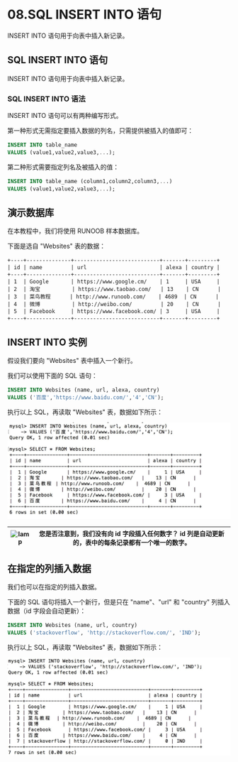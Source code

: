 # 08.SQL INSERT INTO 语句

INSERT INTO 语句用于向表中插入新记录。

## SQL INSERT INTO 语句

INSERT INTO 语句用于向表中插入新记录。

### SQL INSERT INTO 语法

INSERT INTO 语句可以有两种编写形式。

第一种形式无需指定要插入数据的列名，只需提供被插入的值即可：

```sql
INSERT INTO table_name
VALUES (value1,value2,value3,...);
```

第二种形式需要指定列名及被插入的值：

```sql
INSERT INTO table_name (column1,column2,column3,...)
VALUES (value1,value2,value3,...);
```

## 演示数据库

在本教程中，我们将使用 RUNOOB 样本数据库。

下面是选自 "Websites" 表的数据：

```
+----+--------------+---------------------------+-------+---------+
| id | name         | url                       | alexa | country |
+----+--------------+---------------------------+-------+---------+
| 1  | Google       | https://www.google.cm/    | 1     | USA     |
| 2  | 淘宝          | https://www.taobao.com/   | 13    | CN      |
| 3  | 菜鸟教程      | http://www.runoob.com/    | 4689  | CN      |
| 4  | 微博          | http://weibo.com/         | 20    | CN      |
| 5  | Facebook     | https://www.facebook.com/ | 3     | USA     |
+----+--------------+---------------------------+-------+---------+
```

## INSERT INTO 实例

假设我们要向 "Websites" 表中插入一个新行。

我们可以使用下面的 SQL 语句：

```sql
INSERT INTO Websites (name, url, alexa, country)
VALUES ('百度','https://www.baidu.com/','4','CN');
```

执行以上 SQL，再读取 "Websites" 表，数据如下所示：

<img src="\SQL\img\08_1.jpg">

| ![lamp](https://www.runoob.com/images/lamp.jpg) | **您是否注意到，我们没有向 id 字段插入任何数字？** id 列是自动更新的，表中的每条记录都有一个唯一的数字。 |
| ----------------------------------------------- | ------------------------------------------------------------ |

## 在指定的列插入数据

我们也可以在指定的列插入数据。

下面的 SQL 语句将插入一个新行，但是只在 "name"、"url" 和 "country" 列插入数据（id 字段会自动更新）：

```sql
INSERT INTO Websites (name, url, country)
VALUES ('stackoverflow', 'http://stackoverflow.com/', 'IND');
```

执行以上 SQL，再读取 "Websites" 表，数据如下所示：

<img src="\SQL\img\08_2.jpg">

